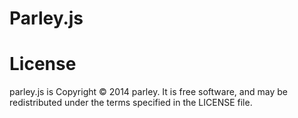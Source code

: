 Parley.js
===


License
===

parley.js is Copyright © 2014 parley. It is free software, and may be redistributed under the terms specified in the LICENSE file.
